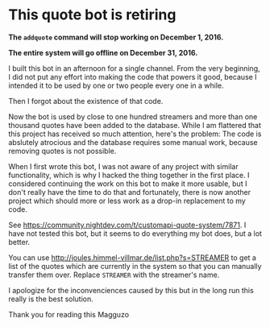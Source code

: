 # This quote bot is retiring

**The `addquote` command will stop working on December 1, 2016.**

**The entire system will go offline on December 31, 2016.**

I built this bot in an afternoon for a single channel. From the very beginning,
I did not put any effort into making the code that powers it good, because I
intended it to be used by one or two people every one in a while.

Then I forgot about the existence of that code.

Now the bot is used by close to one hundred streamers and more than one thousand
quotes have been added to the database. While I am flattered that this project
has received so much attention, here's the problem: The code is abslutely
atrocious and the database requires some manual work, because removing quotes is
not possible.

When I first wrote this bot, I was not aware of any project with similar
functionality, which is why I hacked the thing together in the first place. I
considered continuing the work on this bot to make it more usable, but I don't
really have the time to do that and fortunately, there is now another project
which should more or less work as a drop-in replacement to my code.

See https://community.nightdev.com/t/customapi-quote-system/7871.
I have not tested this bot, but it seems to do everything my bot does, but a lot
better.

You can use http://joules.himmel-villmar.de/list.php?s=STREAMER to get a list of
the quotes which are currently in the system so that you can manually transfer
them over. Replace `STREAMER` with the streamer's name.

I apologize for the inconvenciences caused by this but in the long run this
really is the best solution.

Thank you for reading this
Magguzo
